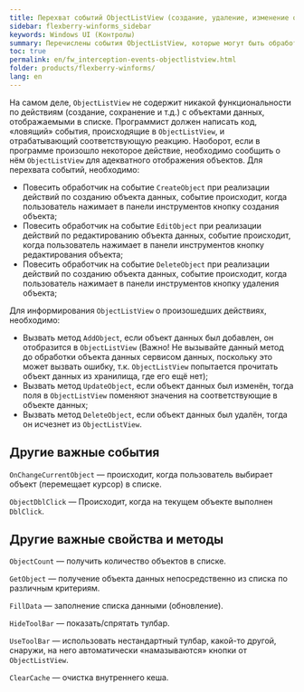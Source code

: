 ```yaml
---
title: Перехват событий ObjectListView (создание, удаление, изменение объекта), выполнение действий
sidebar: flexberry-winforms_sidebar
keywords: Windows UI (Контролы)
summary: Перечислены события ObjectListView, которые могут быть обработаны для реализации в списке какой-либо функциональности, а также свойства и методы, которые чаще всего требуются при этом
toc: true
permalink: en/fw_interception-events-objectlistview.html
folder: products/flexberry-winforms/
lang: en
---
```


На самом деле, `ObjectListView` не содержит никакой функциональности по действиям (создание, сохранение и т.д.) с объектами данных, отображаемыми в списке. Программист должен написать код, «ловящий» события, происходящие в `ObjectListView`, и отрабатывающий соответствующую реакцию. Наоборот, если в программе произошло некоторое действие, необходимо сообщить о нём `ObjectListView` для адекватного отображения объектов.
Для перехвата событий, необходимо:
* Повесить обработчик на событие `CreateObject` при реализации действий по созданию объекта данных, событие происходит, когда пользователь нажимает в панели инструментов кнопку создания объекта;
* Повесить обработчик на событие `EditObject` при реализации действий по редактированию объекта данных, событие происходит, когда пользователь нажимает в панели инструментов кнопку редактирования объекта;
* Повесить обработчик на событие `DeleteObject` при реализации действий по созданию объекта данных, событие происходит, когда пользователь нажимает в панели инструментов кнопку удаления объекта;

Для информирования `ObjectListView` о произошедших действиях, необходимо:

* Вызвать метод `AddObject`, если объект данных был добавлен, он отобразится в `ObjectListView` (Важно! Не вызывайте данный метод до обработки объекта данных сервисом данных, поскольку это может вызвать ошибку, т.к. `ObjectListView` попытается прочитать объект данных из хранилища, где его ещё нет);
* Вызвать метод `UpdateObject`, если объект данных был изменён, тогда поля в `ObjectListView` поменяют значения на соответствующие в объекте данных;
* Вызвать метод `DeleteObject`, если объект данных был удалён, тогда он исчезнет из `ObjectListView`.

## Другие важные события
`OnChangeCurrentObject` — происходит, когда пользователь выбирает объект (перемещает курсор) в списке.

`ObjectDblClick` — Происходит, когда на текущем объекте выполнен `DblClick`.

## Другие важные свойства и методы
`ObjectCount` — получить количество объектов в списке.

`GetObject` — получение объекта данных непосредственно из списка по различным критериям.

`FillData` — заполнение списка данными (обновление).

`HideToolBar` — показать/спрятать тулбар.

`UseToolBar` — использовать нестандартный тулбар, какой-то другой, снаружи, на него автоматически «намазываются» кнопки от `ObjectListView`.

`ClearCache` — очистка внутреннего кеша.


